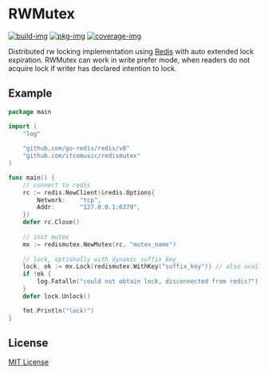 # RWMutex

[![build-img]][build-url]
[![pkg-img]][pkg-url]
[![coverage-img]][coverage-url]

Distributed rw locking implementation using [Redis](https://redis.io/docs/manual/patterns/distributed-locks/) with auto extended lock expiration. 
RWMutex can work in write prefer mode, when readers do not acquire lock if writer has declared intention to lock.

## Example

```go
package main

import (
	"log"
	
	"github.com/go-redis/redis/v8"
	"github.com/itcomusic/redismutex"
)

func main() {
	// connect to redis
	rc := redis.NewClient(&redis.Options{
		Network:	"tcp",
		Addr:		"127.0.0.1:6379",
	})
	defer rc.Close()
	
	// init mutex
	mx := redismutex.NewMutex(rc, "mutex_name")
	
	// lock, optionally with dynamic suffix_key
	lock, ok := mx.Lock(redismutex.WithKey("suffix_key")) // also available RLock, TryLock, TryRLock
	if !ok {
	    log.Fatalln("could not obtain lock, disconnected from redis?")
	}
	defer lock.Unlock()

	fmt.Println("lock!")
}
```

## License
[MIT License](LICENSE)

[build-img]: https://github.com/itcomusic/redismutex/workflows/test/badge.svg
[build-url]: https://github.com/itcomusic/redismutex/actions
[pkg-img]: https://pkg.go.dev/badge/github.com/itcomusic/redismutex.svg
[pkg-url]: https://pkg.go.dev/github.com/itcomusic/redismutex
[coverage-img]: https://codecov.io/gh/itcomusic/redismutex/branch/main/graph/badge.svg
[coverage-url]: https://codecov.io/gh/itcomusic/redismutex